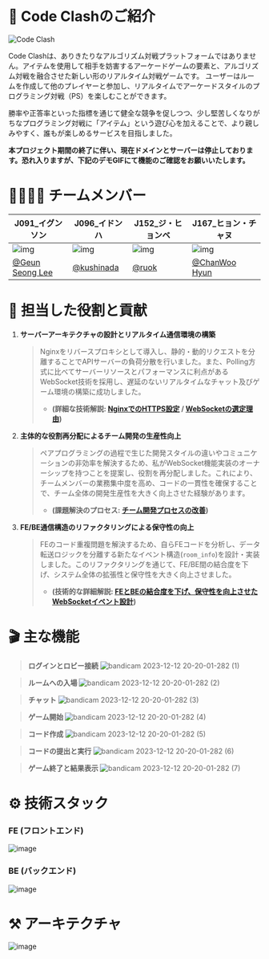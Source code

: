 # 🔎 Code Clashのご紹介

![Code Clash](https://user-images.githubusercontent.com/43944581/281335955-aa2882f9-c134-40a3-b506-b7ab42815543.png)

Code Clashは、ありきたりなアルゴリズム対戦プラットフォームではありません。アイテムを使用して相手を妨害するアーケードゲームの要素と、アルゴリズム対戦を融合させた新しい形のリアルタイム対戦ゲームです。
ユーザーはルームを作成して他のプレイヤーと参加し、リアルタイムでアーケードスタイルのプログラミング対戦（PS）を楽しむことができます。

勝率や正答率といった指標を通じて健全な競争を促しつつ、少し堅苦しくなりがちなプログラミング対戦に「アイテム」という遊び心を加えることで、より親しみやすく、誰もが楽しめるサービスを目指しました。

**本プロジェクト期間の終了に伴い、現在ドメインとサーバーは停止しております。恐れ入りますが、下記のデモGIFにて機能のご確認をお願いいたします。**

# 👨‍👩‍👧‍👦 チームメンバー

| J091\_イグンソン                                                    | J096\_イドンハ                                                  | J152\_ジ・ヒョンベ                                             | J167\_ヒョン・チャヌ                                           |
| ------------------------------------------------------------------- | --------------------------------------------------------------- | -------------------------------------------------------------- | ------------------------------------------------------------ |
| ![img](https://avatars.githubusercontent.com/u/79559361?v=4)         | ![img](https://avatars.githubusercontent.com/u/111179843?v=4)   | ![img](https://avatars.githubusercontent.com/u/43944581?v=4)    | ![img](https://avatars.githubusercontent.com/u/77053595?v=4)  |
| [@Geun Seong Lee](https://github.com/LEEGURTS)                      | [@kushinada](https://github.com/kushinada2077)                  | [@ruok](https://github.com/ruokic)                             | [@ChanWoo Hyun](https://github.com/h9661)                    |

# 🚀 担当した役割と貢献

1.  **サーバーアーキテクチャの設計とリアルタイム通信環境の構築**
    > Nginxをリバースプロキシとして導入し、静的・動的リクエストを分離することでAPIサーバーの負荷分散を行いました。また、Polling方式に比べてサーバーリソースとパフォーマンスに利点があるWebSocket技術を採用し、遅延のないリアルタイムなチャット及びゲーム環境の構築に成功しました。
    > * **(詳細な技術解説: [NginxでのHTTPS設定](https://github.com/kushinada2077/NAVER-boostcamp-8-portfolio/wiki/Nginx%E3%81%A7%E3%81%AEHTTPS%E8%A8%AD%E5%AE%9A) / [WebSocketの選定理由](https://github.com/kushinada2077/NAVER-boostcamp-8-portfolio/wiki/%E3%83%AA%E3%82%A2%E3%83%AB%E3%82%BF%E3%82%A4%E3%83%A0%E9%80%9A%E4%BF%A1%E6%8A%80%E8%A1%93%E3%81%AE%E6%AF%94%E8%BC%83%E3%81%A8WebSocket%E3%81%AE%E9%81%B8%E5%AE%9A%E7%90%86%E7%94%B1))**

2.  **主体的な役割再分配によるチーム開発の生産性向上**
    > ペアプログラミングの過程で生じた開発スタイルの違いやコミュニケーションの非効率を解決するため、私がWebSocket機能実装のオーナーシップを持つことを提案し、役割を再分配しました。これにより、チームメンバーの業務集中度を高め、コードの一貫性を確保することで、チーム全体の開発生産性を大きく向上させた経験があります。
    > * **(課題解決のプロセス: [チーム開発プロセスの改善](https://github.com/kushinada2077/NAVER-boostcamp-8-portfolio/wiki/%E3%83%81%E3%83%BC%E3%83%A0%E9%96%8B%E7%99%BA%E3%83%97%E3%83%AD%E3%82%BB%E3%82%B9%E3%81%AE%E6%94%B9%E5%96%84%E3%81%A8WebSocket%E5%AE%9F%E8%A3%85%E3%81%AE%E3%83%AA%E3%83%95%E3%82%A1%E3%82%AF%E3%82%BF%E3%83%AA%E3%83%B3%E3%82%B0))**

3.  **FE/BE通信構造のリファクタリングによる保守性の向上**
    > FEのコード重複問題を解決するため、自らFEコードを分析し、データ転送ロジックを分離する新たなイベント構造(`room_info`)を設計・実装しました。このリファクタリングを通じて、FE/BE間の結合度を下げ、システム全体の拡張性と保守性を大きく向上させました。
    > * **(技術的な詳細解説: [FEとBEの結合度を下げ、保守性を向上させたWebSocketイベント設計](https://github.com/kushinada2077/NAVER-boostcamp-8-portfolio/wiki/FE%E3%81%A8BE%E3%81%AE%E7%B5%90%E5%90%88%E5%BA%A6%E3%82%92%E4%B8%8B%E3%81%92%E3%80%81%E4%BF%9D%E5%AE%88%E6%80%A7%E3%82%92%E5%90%91%E4%B8%8A%E3%81%95%E3%81%9B%E3%81%9FWebSocket%E3%82%A4%E3%83%99%E3%83%B3%E3%83%88%E8%A8%AD%E8%A8%88))**

# 🎬 主な機能

> **ログインとロビー接続**
> ![bandicam 2023-12-12 20-20-01-282 (1)](https://github.com/boostcampwm2023/web06-CodeClash/assets/77053595/c5b430d1-a375-4760-a38f-8f10586003d5)

> **ルームへの入場**
> ![bandicam 2023-12-12 20-20-01-282 (2)](https://github.com/boostcampwm2023/web06-CodeClash/assets/77053595/4e3145a6-c656-4fd6-be80-82c201c348cd)

> **チャット**
> ![bandicam 2023-12-12 20-20-01-282 (3)](https://github.com/boostcampwm2023/web06-CodeClash/assets/77053595/ce30dc2c-2f23-4238-b61e-039fb8cc1c18)

> **ゲーム開始**
> ![bandicam 2023-12-12 20-20-01-282 (4)](https://github.com/boostcampwm2023/web06-CodeClash/assets/77053595/8a6db8fc-5733-447b-b9c6-44bcd87a102e)

> **コード作成**
> ![bandicam 2023-12-12 20-20-01-282 (5)](https://github.com/boostcampwm2023/web06-CodeClash/assets/77053595/dd791286-964c-4647-84a2-79e39f57f2eb)

> **コードの提出と実行**
> ![bandicam 2023-12-12 20-20-01-282 (6)](https://github.com/boostcampwm2023/web06-CodeClash/assets/77053595/bf5b1d33-32a6-4a08-b3ba-2f4ca1ecc68a)

> **ゲーム終了と結果表示**
> ![bandicam 2023-12-12 20-20-01-282 (7)](https://github.com/boostcampwm2023/web06-CodeClash/assets/77053595/abccb269-8b4f-4d9f-bfab-c0dfcf14653c)

# ⚙️ 技術スタック

### **FE (フロントエンド)**

![image](https://github.com/boostcampwm2023/web06-CodeClash/assets/77053595/8690cd01-24cf-48cb-a5df-22a3d00d6c71)

### **BE (バックエンド)**

![image](https://github.com/boostcampwm2023/web06-CodeClash/assets/77053595/c3f9cf7a-4b00-4eaa-8827-1d3d5d054576)

# ⚒️ アーキテクチャ

![image](https://github.com/boostcampwm2023/web06-CodeClash/assets/77053595/349024e7-af56-4741-a015-03a441bbe8f5)
